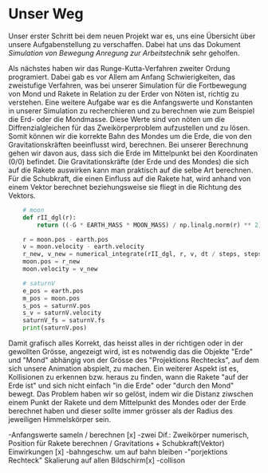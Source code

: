 # Unser Weg

Unser erster Schritt bei dem neuen Projekt war es, uns eine Übersicht über unsere Aufgabenstellung zu verschaffen. Dabei hat uns das Dokument *Simulation von Bewegung Anregung zur Arbeitstechnik* sehr geholfen. 

Als nächstes haben wir das Runge-Kutta-Verfahren zweiter Ordung programiert. Dabei gab es vor Allem am Anfang Schwierigkeiten, das zweistufige Verfahren, was bei unserer Simulation für die Fortbewegung von Mond und Rakete in Relation zu der Erder von Nöten ist, richtig zu verstehen. Eine weitere Aufgabe war es die Anfangswerte und Konstanten in unserer Simulation zu recherchieren und zu berechnen wie zum Beispiel die Erd- oder die Mondmasse. Diese Werte sind von nöten um die Diffrenzialgleichen für das Zweikörperproblem aufzustellen und zu lösen. Somit können wir die korrekte Bahn des Mondes um die Erde, die von den Gravitationskräften beeinflusst wird, berechnen. Bei unserer Berechnung gehen wir davon aus, dass sich die Erde im Mittelpunkt bei den Koordinaten (0/0) befindet. Die Gravitationskräfte (der Erde und des Mondes) die sich auf die Rakete auswirken kann man praktisch auf die selbe Art berechnen. Für die Schubkraft, die einen Einfluss auf die Rakete hat, wird anhand von einem Vektor berechnet beziehungsweise sie fliegt in die Richtung des Vektors.
```python 
    # moon
    def rII_dgl(r):
        return ((-G * EARTH_MASS * MOON_MASS) / np.linalg.norm(r) ** 2) / REDUCED_MASS * r / np.linalg.norm(r)

    r = moon.pos - earth.pos
    v = moon.velocity - earth.velocity
    r_new, v_new = numerical_integrate(rII_dgl, r, v, dt / steps, steps)
    moon.pos = r_new
    moon.velocity = v_new

    # saturnV
    e_pos = earth.pos
    m_pos = moon.pos
    s_pos = saturnV.pos
    s_v = saturnV.velocity
    saturnV_fs = saturnV.fs
    print(saturnV.pos)
```

Damit grafisch alles Korrekt, das heisst alles in der richtigen oder in der gewollten Grösse, angezeigt wird, ist es notwendig das die Objekte "Erde" und "Mond" abhängig von der Grösse des "Projektions Rechtecks", auf dem sich unsere Animation abspielt, zu machen. Ein weiterer Aspekt ist es, Kollisionen zu erkennen bzw. heraus zu finden, wann die Rakete "auf der Erde ist" und sich nicht einfach "in die Erde" oder "durch den Mond" bewegt. Das Problem haben wir so gelöst, indem wir die Distanz ziwschen einem Punkt der Rakete und dem Mittelpunkt des Mondes oder der Erde berechnet haben und dieser sollte immer grösser als der Radius des jeweiligen Himmelskörper sein.
 
-Anfangswerte sameln / berechnen [x]
-zwei Dif.: Zweikörper numerisch, Position für Rakete berechnen  / Gravitations + Schubkraft(Vektor) Einwirkungen [x]
-bahngeschw. um auf bahn bleiben
-"porjektions Rechteck" Skalierung auf allen Bildschirm[x]
-collison
